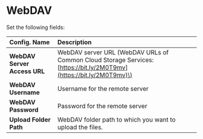 # WebDAV

Set the following fields:

| Config. Name | Description |
| :--- | :--- |
| **WebDAV Server Access URL** | WebDAV server URL \(WebDAV URLs of Common Cloud Storage Services: [https://bit.ly/2M0T9mv](https://bit.ly/2M0T9mv)\) |
| **WebDAV Username** | Username for the remote server |
| **WebDAV Password** | Password for the remote server |
| **Upload Folder Path** | WebDAV folder path to which you want to upload the files. |

